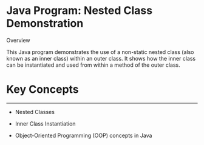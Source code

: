 # Java Program: Nested Class Demonstration

 Overview

This Java program demonstrates the use of a non-static nested class (also known as an inner class) within an outer class. It shows how the inner class can be instantiated and used from within a method of the outer class.



# Key Concepts
--------------
* Nested Classes

* Inner Class Instantiation

* Object-Oriented Programming (OOP) concepts in Java
